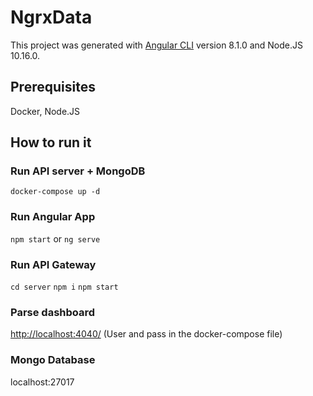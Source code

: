 # NgrxData

This project was generated with [Angular CLI](https://github.com/angular/angular-cli) version 8.1.0 and Node.JS 10.16.0.

## Prerequisites

Docker, Node.JS

## How to run it

### Run API server + MongoDB
`docker-compose up -d`

### Run Angular App
`npm start` or `ng serve`

### Run API Gateway
`cd server`
`npm i`
`npm start`

### Parse dashboard
[http://localhost:4040/](http://localhost:4040/) (User and pass in the docker-compose file)

### Mongo Database
localhost:27017
